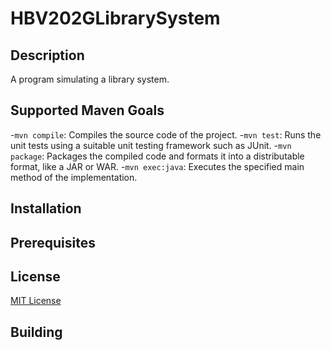 # HBV202GLibrarySystem

## Description
A program simulating a library system.
## Supported Maven Goals
-`mvn compile`: Compiles the source code of the project.
-`mvn test`: Runs the unit tests using a suitable unit testing framework such as JUnit.
-`mvn package`: Packages the compiled code and formats it into a distributable format, like a JAR or WAR.
-`mvn exec:java`: Executes the specified main method of the implementation.
## Installation
## Prerequisites
## License
[MIT License](LICENSE)
## Building